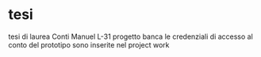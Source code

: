 # tesi
tesi di laurea Conti Manuel L-31 progetto banca
le credenziali di accesso al conto del prototipo sono inserite nel project work

